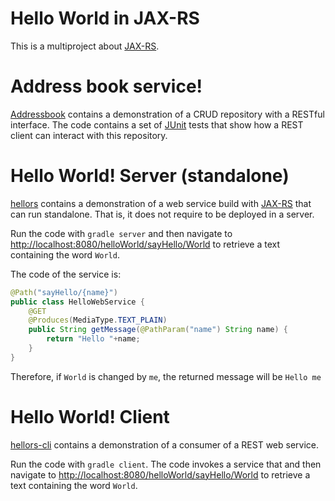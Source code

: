 # Hello World in JAX-RS
This is a multiproject about [JAX-RS](https://jax-rs-spec.java.net/).

# Address book service!
[Addressbook](addressbook) contains a demonstration of a CRUD repository with a RESTful interface. The code contains a set of [JUnit](http://junit.org/) tests that show how a REST client can interact with this repository.

# Hello World! Server (standalone)
[hellors](hellors) contains a demonstration of a web service build with [JAX-RS](http://docs.oracle.com/javaee/6/tutorial/doc/giepu.html) 
that can run standalone. That is, it does not require to be deployed in a server.

Run the code with ```gradle server``` and then navigate to [http://localhost:8080/helloWorld/sayHello/World](http://localhost:8080/helloWorld/sayHello/World) to 
retrieve a text containing the word `World`. 

The code of the service is:
```java
@Path("sayHello/{name}")
public class HelloWebService {
	@GET
	@Produces(MediaType.TEXT_PLAIN)
	public String getMessage(@PathParam("name") String name) {
		return "Hello "+name;
	}
}
```

Therefore, if `World` is changed by `me`, the returned message will be `Hello me`

# Hello World! Client
[hellors-cli](hellors-cli) contains a demonstration of a consumer of a REST web service.

Run the code with ```gradle client```. The code invokes a service that and then navigate to [http://localhost:8080/helloWorld/sayHello/World](http://localhost:8080/helloWorld/sayHello/World) to 
retrieve a text containing the word `World`. 
